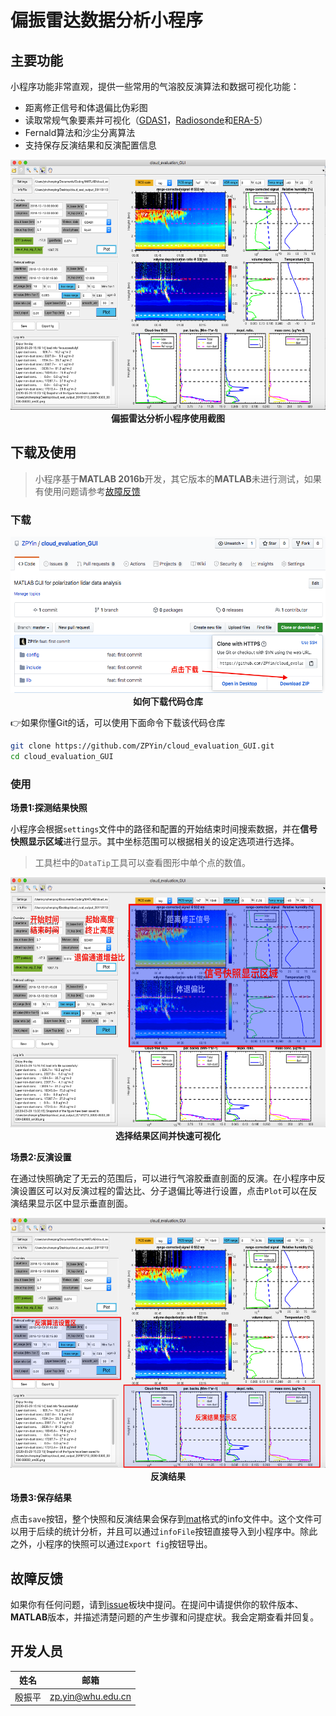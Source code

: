 # 偏振雷达数据分析小程序

## 主要功能

小程序功能非常直观，提供一些常用的气溶胶反演算法和数据可视化功能：

- 距离修正信号和体退偏比伪彩图
- 读取常规气象要素并可视化（[GDAS1][1]，[Radiosonde][2]和[ERA-5][3]）
- Fernald算法和沙尘分离算法
- 支持保存反演结果和反演配置信息

<p align='center'>
<img src='./img/GUI.png', width=650, height=400, lat='GUI'>
<br>
<b>偏振雷达分析小程序使用截图</b>

## 下载及使用

> 小程序基于**MATLAB 2016b**开发，其它版本的**MATLAB**未进行测试，如果有使用问题请参考[故障反馈](#故障反馈)

### 下载

<p align='center'>
<img src='./img/download.png', width=550, height=250, lat='download'>
<br>
<b>如何下载代码仓库</b>

:point_right:如果你懂Git的话，可以使用下面命令下载该代码仓库

```bash
git clone https://github.com/ZPYin/cloud_evaluation_GUI.git
cd cloud_evaluation_GUI
```

### 使用

**场景1:探测结果快照**

小程序会根据`settings`文件中的路径和配置的开始结束时间搜索数据，并在**信号快照显示区域**进行显示。其中坐标范围可以根据相关的设定选项进行选择。

> 工具栏中的`DataTip`工具可以查看图形中单个点的数值。

<p align='center'>
<img src='./img/usage_choose_data_fragment.png', width=650, height=400, lat='ql'>
<br>
<b>选择结果区间并快速可视化</b>

**场景2:反演设置**

在通过快照确定了无云的范围后，可以进行气溶胶垂直剖面的反演。在小程序中反演设置区可以对反演过程的雷达比、分子退偏比等进行设置，点击`Plot`可以在反演结果显示区中显示垂直剖面。

<p align='center'>
<img src='./img/usage_retrieval.png', width=600, height=400, lat='retrieval'>
<br>
<b>反演结果</b>

**场景3:保存结果**

点击`save`按钮，整个快照和反演结果会保存到[mat][4]格式的info文件中。这个文件可以用于后续的统计分析，并且可以通过`infoFile`按钮直接导入到小程序中。除此之外，小程序的快照可以通过`Export fig`按钮导出。

## 故障反馈

如果你有任何问题，请到[issue][5]板块中提问。在提问中请提供你的软件版本、**MATLAB**版本，并描述清楚问题的产生步骤和问提症状。我会定期查看并回复。

## 开发人员

|姓名|邮箱|
|:-:|:--:|
|殷振平|zp.yin@whu.edu.cn|

[1]: https://www.ready.noaa.gov/gdas1.php
[2]: http://weather.uwyo.edu/upperair/bufrraob.shtml
[3]: https://www.ecmwf.int/en/forecasts/datasets/reanalysis-datasets/era5
[4]:https://www.reviversoft.com/file-extensions/mat
[5]: https://github.com/ZPYin/cloud_evaluation_GUI/issues
